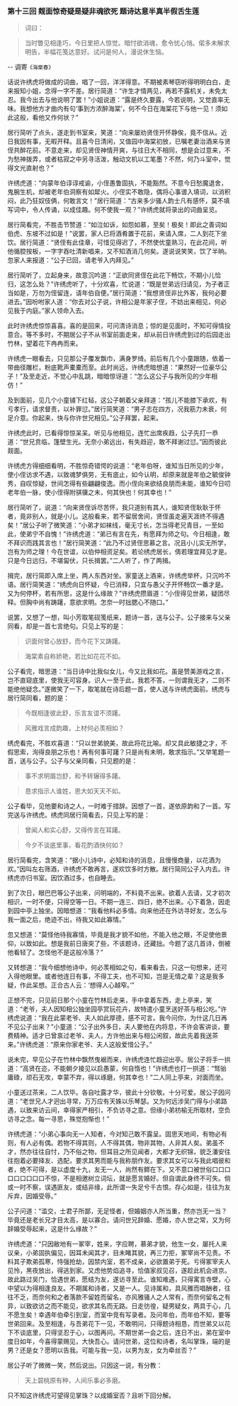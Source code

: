 <script type="text/javascript">
    var head = document.getElementsByTagName('head')[0];
    cssURL = '/public/article_1.css';
    linkTag = document.createElement('link');
    linkTag.href = cssURL;
    linkTag.setAttribute('type','text/css');
    linkTag.setAttribute('rel','stylesheet');
    head.appendChild(linkTag);
</script>
### 第十三回   觌面惊奇疑是疑非魂欲死    题诗达意半真半假舌生莲  

> 词曰：

> 当时瞥见相逢巧，今日里把人惊觉。暗忖欲消魂，愈令忧心悄。偌多未解求明告，半幅花笺达意好。试问是何人，漫说休生恼。

-- 调寄`《海棠春》`

话说许绣虎将做成的词曲，唱了一回，洋洋得意。不期被素琴窃听得明明白白，走来报知小姐，念得一字不差。居行简道：“许生才情两见，再若不露机关，未免太忍。我今出去与他说明了罢！”小姐说道：“露是终久要露，今若说明，又觉直率无味。我想他方才曲内有句‘事到方浓醉海棠’，何不今日在海棠花下与他一见！须如此这般，看他又作何状？”

居行简听了点头，遂走到书室来，笑道：“向来屡劝贤侄开怀静俟，竟不信从。近日我因有事，无暇开释。且喜今日清闲，又值园中海棠初放，已嘱老妻治酒来与贤侄共醉花前。不意走来，却见贤侄神情开爽，与往日大不相同，想是会过意来，不为愁神拨弄，或者枯寂之中另寻活泼，触动文机以工笔墨？不然，何乃斗室中，觉得文光直射也？”

许绣虎道：“向蒙年伯谆谆戒谕，小侄愚鲁固执，不能豁然。不意今日愁魔退舍，鬼腕生机，却被老年伯洞察有如犀火。小侄实不敢隐，偶将心事谱入填词，以消积闷，此乃狂奴伎俩，何敢言文！”居行简道：“古来多少骚人韵士凡有感怀，莫不填写词中，令人传诵，以成佳趣。何不使我一观？”许绣虎就将录出的词曲呈览。

居行简看完，不胜击节赞道：“如泣如诉，如怨如慕，至矣！极矣！即此之善词如伯虎、东坡不过如是！”说罢，家人已将酒肴置于花前，来请入席，二人到花下坐饮。居行简道：“贤侄有此佳章，可惜见得迟了，不然使优童熟习，在此花间，听他循腔按板，一字字吞吐清新唱来，又不知酒消几何矣。遂说说笑笑，饮了半晌。忽家人来报道：“公子已回，请老爷入内拜见。”

居行简听了，立起身来，故意沉吟道：“正欲同贤侄在此花下畅饮，不期小儿恰归，这怎么处？”许绣虎听了，十分欢喜，忙说道：“既是世弟远归请见，为子者正当如是，万勿为侄留连，请年伯自便。”居行简道：“我想贤侄非比外客，我何必要进去。”因吩咐家人道：“你去对公子说，许相公是年家子侄，不妨出来相见，何必见我于内庭。”家人领命入去。

此时许绣虎惊惊喜喜。喜的是回来，可问清诗消息；惊的是见面时，不知可得情投意合。等不多时，不期居公子不从书室前面走来，却从前日许绣虎到过的后园走出竹林，望着花下冉冉而来。

许绣虎一眼看去，只见那公子覆发飘巾，满身罗绮。前后有几个小童跟随，依着一带曲径雕栏，粉底靴声橐橐而至。此时尚远，许绣虎暗想道：“果然好一位豪华公子！”及至走近，不觉心中乱跳，暗暗惊讶道：“怎么这公子与我所见的少年相仿！”

及到面前，见几个小童铺下红毡，这公子朝着父亲拜道：“孩儿不能膝下承欢，有亏孝行，请求督责，以补罪愆。”居行简笑道：“男子志在四方，况我筋力未衰，何足介意。你起来，快与你许世兄相见。”公子拜罢，起来。

许绣虎此时，已看得惊惊呆呆。听见与他相见，连忙出席疾趋，公子先打一恭道：“世兄贲临，篷壁生光。无奈小弟远出，有失趋迎，敢不拜谢过愆。”因而彼此觌面。

许绣虎方得细细看明，不胜惊奇错愕的说道：“老年伯呀，谁知当日所见的少年，使小侄访求不遇，以致魂梦俱劳，无有底止，如今认明，却原来就是年伯之毓俊钟秀，自叹惊疑，世间怎得有些翩翩俊逸。而小侄向来欲结良朋而未能，谁知今日叨老年伯一脉，使小侄得附骐骥之末，何其快也！何其幸也！”

居行简听了，说道：“向来贤侄诉尽苦怀，我只道别有其人，谁知贤侄耿耿于怀者，竟非别人，就是小儿。这般看来，若不留居舍间，贤侄虽走遍天涯终不得遇矣！”居公子听了微笑道：“小弟才如袜线，毫无寸长，怎当得老兄青目，一至如此，使弟宁不自愧！”许绣虎道：“弟已有言在先，有愿拜为师之句。今日相逢，敢不拜识而践其言也！”居行简笑道：“此乃不过贤侄思慕之言。况且小儿实无所学，岂有为师之理！今在世谊，以伯仲相资足矣。若论绣虎居长，倩若理宜拜见才是。只是今日远归，不堪匐伏，只长揖罢。”二人听了，作了两揖。

揖完，居行简即入席上坐，两人东西对坐。家童送上酒来，许绣虎举杯，只沉吟不语。居行简笑道：“绣虎向日怀疑，今已消释，只宜与愚父子开怀畅饮一番才是。又为何停杯，若有所思，这是什么缘故？”许绣虎攒眉道：“小侄得见世弟，疑团尽释。但胸中尚有踌躇，意欲求明。怎奈一时拙腮心不随口。”

说罢，又想了一想，叫小芳取笔砚笺纸来，题诗一首，送与公子。公子接来与父亲同看，却是一首七言绝句。只见上写的是：

> 识面何曾心放舒，而今花下又踌躇。

> 海棠素自称娇艳，若比如花花不如。

公子看完，暗思道：“当日诗中比我似女儿，今又比我如花。虽是赞美游戏之言，岂不直窥底里，使我无可容身。识人一至于此，我若不答，一则谓我无才，二则不能绝他疑念。”遂微笑了一下，取笔就在诗后题一首，使人送与许绣虎面前。绣虎与居行简同看，题的是：

> 今既相逢彼此舒，乐言友谊不须躇。

> 风雅戏言成韵趣，上材何必羡相如？

绣虎看完，不胜欢喜道：“只以世弟貌美，故此将花比喻。却又具此敏捷之才，不假思索，洵得良朋之乐也！再有何事可躇？只是尚有未明，敢求指示。”又举笔题一首，送与公子。公子与父亲同看，只见题的是：

> 事不求明眉岂舒，和予转辗得多躇。

> 恳求指示人谁姓，恩大如天天不如。

公子看毕，见他要和诗之人，一时难于措辞。因想了一首，遂依原韵和了一首。写完送与许绣虎。绣虎同居行简看去，只见上写的是：

> 曾闻人和实心舒，又得传言在耳躇。

> 今夕不谈底里事，看花酌酒快何如？

居行简看完，含笑道：“据小儿诗中，必知和诗的消息，且慢慢商量，以花酒为欢。”因叫左右筛酒，许绣虎不敢再言，遂欢饮多时方散。居行简同公子入内去。许绣虎亦归书室。因饮酒过多，也自睡去。

到了次日，眼巴巴等公子出来，问明端的，不料竟不出来。欲着人去请，又才初次相识，一时不便，只得空等一日。不期一连三、四日，绝不出来。心下着急，因走到园中亭上独坐。因暗想道：“我看他料必多情。向来他还在外访寻好友，怎么与我一面之后，绝迹不出，待我又如此寡情。”

忽又想道：“莫怪他待我寡情，毕竟是我才貌不如他，不能入他之眼，不足使他景仰，以致如此。想是我前日唐突了些，不该题诗，还藏拙。今题了这几首诗，倒被他看轻了。怎怪他不是这般冷落？”

又转想道：“我今细想他诗中，何必羡相如之句，看来看去，只这一句想来，还可入得他眼里。或者他连日有事，不得工夫，也不可知，岂是无情之辈？这是我多疑，作此呆想。正合古人云：‘想得人心越窄。’”

正想不完，只见前日那个小童在竹林后走来，手中拿着东西，走上亭来，笑道：“老爷，夫人因知相公独坐园亭赏玩花卉，故特遣小童烹送好茶与相公吃。”许绣虎说道：“我在此蒙老爷、夫人如此厚德，感不可言。我今问你，为什这几日再不见公子出来？”小童道：“公子出外多日，夫人要他在内将息，不许会客讲谈，要费精神。适才已曾禀过老爷、夫人，方许他出来与相公闲叙，故此先着我送茶来。”许绣虎道：“原来你家老爷、夫人这般爱惜公子。”

说未完，早见公子在竹林中飘然曳裾而来，许绣虎连忙趋迎出亭。居公子将手一拱道：“高贤在迩，不能朝夕接见以启愚蒙，何自惰也！”许绣虎也打一拱道：“驽骀庸碌，顽石无攻，幸蒙不弃，得以琢磨，何其幸也！”二人同上亭来，对面而坐。

小童送过茶来，二人饮毕。各自吐露才华，彼此十分钦敬。十分可爱。居公子因问道：“老世兄人才迥出寻常，万万应有天姝以乐琴瑟。又为何远涉吴门得与小弟路遇，以致来访云间，幸得家严相引，不负访寻之意。但缘小弟枋榆无所取材，空负访寻之念。每一寻思，殊觉抱惭也！”

许绣虎道：“小弟心事向无一人知者，今对知己敢不露呈。固思天地间，有物必有则，有人必有偶。若物不得其则，人不得其偶，物非其物，人非其人矣。弟虽不才，然亦往往自忖，乃不俗之物，但耳目之所见闻者，大都才无织锦，貌乏潘安往往抱着必要择友、选配，要求其男而能与我称朋作友。要求其女可以与我此唱彼和者，绝不可得，是以虚度十九，友无一人，尚然有鳏在下。又不意口被世俗口口口口口口口口口不惊，不是相邀树立词坛，就是愿言婚好。但自谓此身终不可失。倘或一时不察，误遇匪友，或结非缘，此所谓一失足兮千古恨。存心如是，往往为友斥弃，因婚受辱。”

公子问道：“滥交，士君子所鄙，无足怪者，但婚姻亦人所当重，然亦岂无一当？毕竟还是老长兄才目太高，是以寡合。请问世兄辞婚、愿婚，亦人世之常，又为何辞婚受辱起来，这是什么缘故？”

许绣虎道：“只因敝地有一冢宰，姓来，字应聘，慕弟才貌，他生一女，屡托人来议亲，小弟固执偏见，因耳未闻其才，目未睹其貌，再三力拒，冢宰尚不见责。不料其子欺弟孤寒，恃强抢劫，因禁内室，若不成亲，必欲置弟于死。亏得冢宰夫人见怜，黑夜放出，得逃到家。又虑他势焰追寻，恰值家叔见召，遂趁此机会进京。故此路过吴门，恰遇世弟，愿结为友，遂访寻至此。谁知难遇，只得寓言寺壁，心中望以为得相逢良友。不期属和诗者，又是一人。见诗属和，具风雅而唱酬者，往往不乏，而奈何和之者落款不留姓而留名，亦风雅骚人之人常有，而奈何留名之有异，以致欲访之而不能见，欲求其名而无路。日走彷徨，疑男疑女，两具于心，几不愿生矣！幸遇年伯牵引到室，而室中竞有写录者。及问年伯，而年伯不知，要等世弟回来。及至相逢，与吾弟花下一见，不敢明问，只得题诗相恳，而世弟又以花下不谈底里，只得坚忍于心，以图再问。不期世弟一会之后，连日不出，弟在室中度日如年，今喜得蒙赐见，大快吾心。请问世弟，这位和诗者，名叫掌珠，端的是男？还是女？愿明以告我。可能与我一见，以男为友，女为牵丝否？”

居公子听了微微一笑，然后说出。只因这一说，有分教：

> 天上碧桃原有种，人间乐事必多磨。

只不知这许绣虎可望得见掌珠？以成婚室否？且听下回分解。